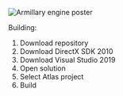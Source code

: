 ![Armillary engine poster](https://github.com/user-attachments/assets/5a0e0cae-48f5-4406-94e5-52a72116fa9c)




Building:
1. Download repository
2. Download DirectX SDK 2010
3. Download Visual Studio 2019
4. Open solution
5. Select Atlas project
6. Build

